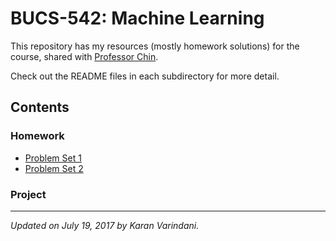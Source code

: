 # BUCS-542: Machine Learning
This repository has my resources (mostly homework solutions) for the course, shared with [Professor Chin](http://www.cs.bu.edu/faculty/spchin/Welcome.html).

Check out the README files in each subdirectory for more detail.

## Contents

### Homework
* [Problem Set 1](/Homework/hw1/)
* [Problem Set 2](/Homework/hw2/)

### Project


----
_Updated on July 19, 2017 by Karan Varindani._